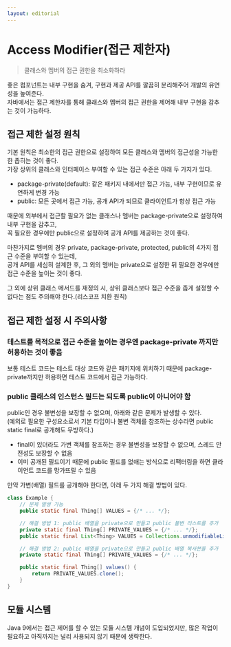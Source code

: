 ```yaml
---
layout: editorial
---
```


# Access Modifier(접근 제한자)

> 클래스와 멤버의 접근 권한을 최소화하라

좋은 컴포넌트는 내부 구현을 숨겨, 구현과 제공 API를 깔끔히 분리해주어 개발의 유연성을 높여준다.  
자바에서는 접근 제한자를 통해 클래스와 멤버의 접근 권한을 제어해 내부 구현을 감추는 것이 가능하다.

## 접근 제한 설정 원칙

기본 원칙은 최소한의 접근 권한으로 설정하여 모든 클래스와 멤버의 접근성을 가능한 한 좁히는 것이 좋다.  
가장 상위의 클래스와 인터페이스 부여할 수 있는 접근 수준은 아래 두 가지가 있다.

- package-private(default): 같은 패키지 내에서만 접근 가능, 내부 구현이므로 유연하게 변경 가능
- public: 모든 곳에서 접근 가능, 공개 API가 되므로 클라이언트가 항상 접근 가능

때문에 외부에서 접근할 필요가 없는 클래스나 멤버는 package-private으로 설정하여 내부 구현을 감추고,  
꼭 필요한 경우에만 public으로 설정하여 공개 API를 제공하는 것이 좋다.

마찬가지로 멤버의 경우 private, package-private, protected, public의 4가지 접근 수준을 부여할 수 있는데,  
공개 API를 세심히 설계한 후, 그 외의 멤버는 private으로 설정한 뒤 필요한 경우에만 접근 수준을 높이는 것이 좋다.

그 외에 상위 클래스 메서드를 재정의 시, 상위 클래스보다 접근 수준을 좁게 설정할 수 없다는 점도 주의해야 한다.(리스코프 치환 원칙)

## 접근 제한 설정 시 주의사항

### 테스트를 목적으로 접근 수준을 높이는 경우엔 package-private 까지만 허용하는 것이 좋음

보통 테스트 코드는 테스트 대상 코드와 같은 패키지에 위치하기 때문에 package-private까지만 허용하면 테스트 코드에서 접근 가능하다.

### public 클래스의 인스턴스 필드는 되도록 public이 아니어야 함

public인 경우 불변성을 보장할 수 없으며, 아래와 같은 문제가 발생할 수 있다.  
(예외로 필요한 구성요소로서 기본 타입이나 불변 객체를 참조하는 상수라면 public static final로 공개해도 무방하다.)

- final이 있더라도 가변 객체를 참조하는 경우 불변성을 보장할 수 없으며, 스레드 안전성도 보장할 수 없음
- 이미 공개된 필드이기 때문에 public 필드를 없애는 방식으로 리팩터링을 하면 클라이언트 코드를 망가뜨릴 수 있음

만약 가변(배열) 필드를 공개해야 한다면, 아래 두 가지 해결 방법이 있다.

```java
class Example {
    // 문제 발생 가능
    public static final Thing[] VALUES = {/* ... */};

    // 해결 방법 1: public 배열을 private으로 만들고 public 불변 리스트를 추가
    private static final Thing[] PRIVATE_VALUES = {/* ... */};
    public static final List<Thing> VALUES = Collections.unmodifiableList(Arrays.asList(PRIVATE_VALUES));

    // 해결 방법 2: public 배열을 private으로 만들고 public 배열 복사본을 추가
    private static final Thing[] PRIVATE_VALUES = {/* ... */};

    public static final Thing[] values() {
        return PRIVATE_VALUES.clone();
    }
}
```

## 모듈 시스템

Java 9에서는 접근 제어를 할 수 있는 모듈 시스템 개념이 도입되었지만, 많은 작업이 필요하고 아직까지는 널리 사용되지 않기 때문에 생략한다.